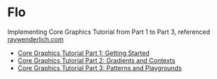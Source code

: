 # Flo
Implementing Core Graphics Tutorial from Part 1  to Part 3, referenced [raywenderlich.com](https://www.raywenderlich.com)

- [Core Graphics Tutorial Part 1: Getting Started](https://www.raywenderlich.com/411-core-graphics-tutorial-part-1-getting-started)
- [Core Graphics Tutorial Part 2: Gradients and Contexts](https://www.raywenderlich.com/410-core-graphics-tutorial-part-2-gradients-and-contexts)
- [Core Graphics Tutorial Part 3: Patterns and Playgrounds](https://www.raywenderlich.com/409-core-graphics-tutorial-part-3-patterns-and-playgrounds)
